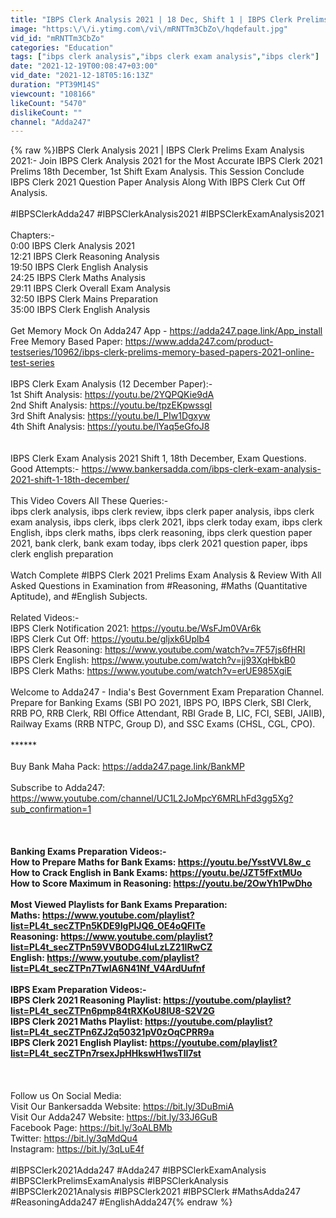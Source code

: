 ```yaml
---
title: "IBPS Clerk Analysis 2021 | 18 Dec, Shift 1 | IBPS Clerk Prelims Asked Questions & Cut Off Analysis"
image: "https:\/\/i.ytimg.com\/vi\/mRNTTm3CbZo\/hqdefault.jpg"
vid_id: "mRNTTm3CbZo"
categories: "Education"
tags: ["ibps clerk analysis","ibps clerk exam analysis","ibps clerk"]
date: "2021-12-19T00:08:47+03:00"
vid_date: "2021-12-18T05:16:13Z"
duration: "PT39M14S"
viewcount: "108166"
likeCount: "5470"
dislikeCount: ""
channel: "Adda247"
---
```

{% raw %}IBPS Clerk Analysis 2021 | IBPS Clerk Prelims Exam Analysis 2021:- Join IBPS Clerk Analysis 2021 for the Most Accurate IBPS Clerk 2021 Prelims 18th December, 1st Shift Exam Analysis. This Session Conclude IBPS Clerk 2021 Question Paper Analysis Along With IBPS Clerk Cut Off  Analysis.<br /><br />#IBPSClerkAdda247 #IBPSClerkAnalysis2021 #IBPSClerkExamAnalysis2021 <br /><br />Chapters:-<br />0:00 IBPS Clerk Analysis 2021<br />12:21 IBPS Clerk Reasoning Analysis<br />19:50 IBPS Clerk English Analysis<br />24:25 IBPS Clerk Maths Analysis<br />29:11 IBPS Clerk Overall Exam Analysis<br />32:50 IBPS Clerk Mains Preparation <br />35:00 IBPS Clerk English Analysis<br /><br />Get Memory Mock On Adda247 App - <a rel="nofollow" target="blank" href="https://adda247.page.link/App_install">https://adda247.page.link/App_install</a><br />Free Memory Based Paper: <a rel="nofollow" target="blank" href="https://www.adda247.com/product-testseries/10962/ibps-clerk-prelims-memory-based-papers-2021-online-test-series">https://www.adda247.com/product-testseries/10962/ibps-clerk-prelims-memory-based-papers-2021-online-test-series</a><br /><br />IBPS Clerk Exam Analysis (12 December Paper):-<br />1st Shift Analysis: <a rel="nofollow" target="blank" href="https://youtu.be/2YQPQKie9dA">https://youtu.be/2YQPQKie9dA</a><br />2nd Shift Analysis: <a rel="nofollow" target="blank" href="https://youtu.be/tpzEKpwssgI">https://youtu.be/tpzEKpwssgI</a><br />3rd Shift Analysis: <a rel="nofollow" target="blank" href="https://youtu.be/l_PIw1Dgxyw">https://youtu.be/l_PIw1Dgxyw</a><br />4th Shift Analysis: <a rel="nofollow" target="blank" href="https://youtu.be/lYaq5eGfoJ8">https://youtu.be/lYaq5eGfoJ8</a><br /><br /><br />IBPS Clerk Exam Analysis 2021 Shift 1, 18th December, Exam Questions. Good Attempts:- <a rel="nofollow" target="blank" href="https://www.bankersadda.com/ibps-clerk-exam-analysis-2021-shift-1-18th-december/">https://www.bankersadda.com/ibps-clerk-exam-analysis-2021-shift-1-18th-december/</a><br /><br />This Video Covers All These Queries:-<br />ibps clerk analysis, ibps clerk review, ibps clerk paper analysis, ibps clerk exam analysis, ibps clerk, ibps clerk 2021, ibps clerk today exam, ibps clerk English, ibps clerk maths, ibps clerk reasoning, ibps clerk question paper 2021, bank clerk, bank exam today, ibps clerk 2021 question paper, ibps clerk english preparation<br /><br />Watch Complete #IBPS Clerk 2021 Prelims Exam Analysis &amp; Review With All Asked Questions in Examination from #Reasoning, #Maths (Quantitative Aptitude), and #English Subjects.<br /><br />Related Videos:-<br />IBPS Clerk Notification 2021: <a rel="nofollow" target="blank" href="https://youtu.be/WsFJm0VAr6k">https://youtu.be/WsFJm0VAr6k</a><br />IBPS Clerk Cut Off: <a rel="nofollow" target="blank" href="https://youtu.be/gljxk6Uplb4">https://youtu.be/gljxk6Uplb4</a><br />IBPS Clerk Reasoning: <a rel="nofollow" target="blank" href="https://www.youtube.com/watch?v=7F57js6fHRI">https://www.youtube.com/watch?v=7F57js6fHRI</a><br />IBPS Clerk English: <a rel="nofollow" target="blank" href="https://www.youtube.com/watch?v=jj93XqHbkB0">https://www.youtube.com/watch?v=jj93XqHbkB0</a><br />IBPS Clerk Maths: <a rel="nofollow" target="blank" href="https://www.youtube.com/watch?v=erUE985XgiE">https://www.youtube.com/watch?v=erUE985XgiE</a><br /><br />Welcome to Adda247 - India's Best Government Exam Preparation Channel. Prepare for Banking Exams (SBI PO 2021, IBPS PO, IBPS Clerk, SBI Clerk, RRB PO, RRB Clerk, RBI Office Attendant, RBI Grade B, LIC, FCI, SEBI, JAIIB), Railway Exams (RRB NTPC, Group D), and SSC Exams (CHSL, CGL, CPO).<br /><br />****** <br /><br />Buy Bank Maha Pack: <a rel="nofollow" target="blank" href="https://adda247.page.link/BankMP">https://adda247.page.link/BankMP</a><br /><br />Subscribe to Adda247: <a rel="nofollow" target="blank" href="https://www.youtube.com/channel/UC1L2JoMpcY6MRLhFd3gg5Xg?sub_confirmation=1">https://www.youtube.com/channel/UC1L2JoMpcY6MRLhFd3gg5Xg?sub_confirmation=1</a><br /><br />******<br /><br />Banking Exams Preparation Videos:-<br />How to Prepare Maths for Bank Exams: <a rel="nofollow" target="blank" href="https://youtu.be/YsstVVL8w_c">https://youtu.be/YsstVVL8w_c</a><br />How to Crack English in Bank Exams: <a rel="nofollow" target="blank" href="https://youtu.be/JZT5fFxtMUo">https://youtu.be/JZT5fFxtMUo</a><br />How to Score Maximum in Reasoning: <a rel="nofollow" target="blank" href="https://youtu.be/2OwYh1PwDho">https://youtu.be/2OwYh1PwDho</a><br /><br />Most Viewed Playlists for Bank Exams Preparation:<br />Maths: <a rel="nofollow" target="blank" href="https://www.youtube.com/playlist?list=PL4t_secZTPn5KDE9IgPlJQ6_OE4oQFlTe">https://www.youtube.com/playlist?list=PL4t_secZTPn5KDE9IgPlJQ6_OE4oQFlTe</a><br />Reasoning: <a rel="nofollow" target="blank" href="https://www.youtube.com/playlist?list=PL4t_secZTPn59VVBODG4IuLzLZ21IRwCZ">https://www.youtube.com/playlist?list=PL4t_secZTPn59VVBODG4IuLzLZ21IRwCZ</a><br />English: <a rel="nofollow" target="blank" href="https://www.youtube.com/playlist?list=PL4t_secZTPn7TwIA6N41Nf_V4ArdUufnf">https://www.youtube.com/playlist?list=PL4t_secZTPn7TwIA6N41Nf_V4ArdUufnf</a><br /><br />IBPS Exam Preparation Videos:-<br />IBPS Clerk 2021 Reasoning Playlist: <a rel="nofollow" target="blank" href="https://youtube.com/playlist?list=PL4t_secZTPn6pmp84tRXKoU8lU8-S2V2G">https://youtube.com/playlist?list=PL4t_secZTPn6pmp84tRXKoU8lU8-S2V2G</a><br />IBPS Clerk 2021 Maths Playlist: <a rel="nofollow" target="blank" href="https://youtube.com/playlist?list=PL4t_secZTPn6ZJ2q50321pV0zOqCPRR9a">https://youtube.com/playlist?list=PL4t_secZTPn6ZJ2q50321pV0zOqCPRR9a</a><br />IBPS Clerk 2021 English Playlist: <a rel="nofollow" target="blank" href="https://youtube.com/playlist?list=PL4t_secZTPn7rsexJpHHkswH1wsTlI7st">https://youtube.com/playlist?list=PL4t_secZTPn7rsexJpHHkswH1wsTlI7st</a><br /><br />******<br /><br />Follow us On Social Media:<br />Visit Our Bankersadda Website: <a rel="nofollow" target="blank" href="https://bit.ly/3DuBmiA">https://bit.ly/3DuBmiA</a><br />Visit Our Adda247 Website: <a rel="nofollow" target="blank" href="https://bit.ly/33J6GuB">https://bit.ly/33J6GuB</a><br />Facebook Page: <a rel="nofollow" target="blank" href="https://bit.ly/3oALBMb">https://bit.ly/3oALBMb</a><br />Twitter: <a rel="nofollow" target="blank" href="https://bit.ly/3qMdQu4">https://bit.ly/3qMdQu4</a><br />Instagram: <a rel="nofollow" target="blank" href="https://bit.ly/3qLuE4f​">https://bit.ly/3qLuE4f​</a><br /><br />#IBPSClerk2021Adda247 #Adda247 #IBPSClerkExamAnalysis #IBPSClerkPrelimsExamAnalysis #IBPSClerkAnalysis #IBPSClerk2021Analysis #IBPSClerk2021 #IBPSClerk #MathsAdda247 #ReasoningAdda247 #EnglishAdda247{% endraw %}
